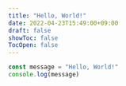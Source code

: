 ```yaml
---
title: "Hello, World!"
date: 2022-04-23T15:49:00+09:00
draft: false
showToc: false
TocOpen: false
---
```


```ts
const message = "Hello, World!"
console.log(message)
```